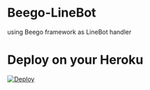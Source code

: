 # Beego-LineBot
using Beego framework as LineBot handler

# Deploy on your Heroku
<a href="https://heroku.com/deploy">
  <img src="https://www.herokucdn.com/deploy/button.svg" alt="Deploy">
</a>
